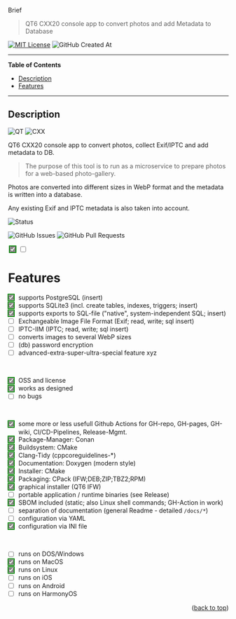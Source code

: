 Brief

> QT6 CXX20 console app to convert photos and add Metadata to Database

[![MIT License](https://img.shields.io/badge/License-MIT-green.svg)](https://choosealicense.com/licenses/mit/)
![GitHub Created At](https://img.shields.io/github/created-at/Zheng-Bote/qt_files_photo-gallery)

<hr>

<!-- START doctoc generated TOC please keep comment here to allow auto update -->
<!-- DON'T EDIT THIS SECTION, INSTEAD RE-RUN doctoc TO UPDATE -->

**Table of Contents**

- [Description](#description)
- [Features](#features)

<!-- END doctoc generated TOC please keep comment here to allow auto update -->

<hr>

## Description

![QT](https://img.shields.io/badge/Community-6-41CD52?logo=qt)
![CXX](https://img.shields.io/badge/C++-20-blue?logo=cplusplus)

QT6 CXX20 console app to convert photos, collect Exif/IPTC and add metadata to DB.

> The purpose of this tool is to run as a microservice to prepare photos for a web-based photo-gallery.

Photos are converted into different sizes in WebP format and the metadata is written into a database.

Any existing Exif and IPTC metadata is also taken into account.

![Status](https://img.shields.io/badge/Status-under_construction-red)

![GitHub Issues](https://img.shields.io/github/issues/Zheng-Bote/qt_files_photo-gallery)
![GitHub Pull Requests](https://img.shields.io/github/issues-pr/Zheng-Bote/qt_files_photo-gallery)

<input type="checkbox" name="input-checkbox-example" value="Nier" checked>

<style>
  input {
  accent-color: #878485;
}

input:checked {
    outline: 2px solid yellow;
}

input[type="checkbox"]:hover {
    outline: 2px solid blue;
}

input[type="checkbox"]:checked {
    outline: 2px solid green;
    accent-color: #878485;
}
</style>

<input type="checkbox" name="input-checkbox-example2" value="NOK">

# Features

- [x] supports PostgreSQL (insert)
- [x] supports SQLite3 (incl. create tables, indexes, triggers; insert)
- [x] supports exports to SQL-file ("native", system-independent SQL; insert)
- [ ] Exchangeable Image File Format (Exif; read, write; sql insert)
- [ ] IPTC-IIM (IPTC; read, write; sql insert)
- [ ] converts images to several WebP sizes
- [ ] (db) password encryption
- [ ] advanced-extra-super-ultra-special feature xyz

<br>

- [x] OSS and license
- [x] works as designed
- [ ] no bugs

<br>

- [x] some more or less usefull Github Actions for GH-repo, GH-pages, GH-wiki, CI/CD-Pipelines, Release-Mgmt.
- [x] Package-Manager: Conan
- [x] Buildsystem: CMake
- [x] Clang-Tidy (cppcoreguidelines-\*)
- [x] Documentation: Doxygen (modern style)
- [x] Installer: CMake
- [x] Packaging: CPack (IFW;DEB;ZIP;TBZ2;RPM)
- [x] graphical installer (QT6 IFW)
- [ ] portable application / runtime binaries (see Release)
- [x] SBOM included (static; also Linux shell commands; GH-Action in work)
- [ ] separation of documentation (general Readme - detailed `/docs/*`)
- [ ] configuration via YAML
- [x] configuration via INI file

<br>

- [ ] runs on DOS/Windows
- [x] runs on MacOS
- [x] runs on Linux
- [ ] runs on iOS
- [ ] runs on Android
- [ ] runs on HarmonyOS

<p align="right">(<a href="#top">back to top</a>)</p>
